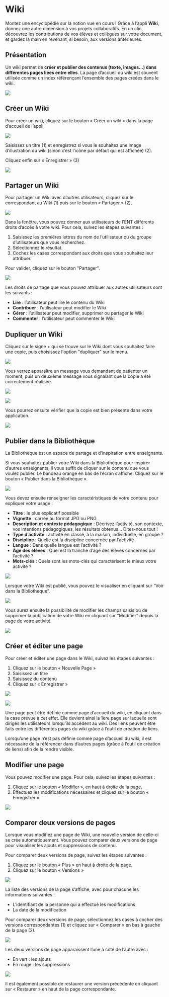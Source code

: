 # Wiki

Montez une encyclopédie sur la notion vue en cours ! Grâce à l’appli **Wiki**, donnez une autre dimension à vos projets collaboratifs. En un clic, découvrez les contributions de vos élèves et collègues sur votre document, et gardez la main en revenant, si besoin, aux versions antérieures.

## Présentation

Un wiki permet de **créer et publier des contenus (texte, images…) dans différentes pages liées entre elles**. La page d’accueil du wiki est souvent utilisée comme un index référençant l’ensemble des pages créées dans le wiki.

![](<.gitbook/assets/wiki\_presentation1-2-1 (1) (1) (2).png>)

## Créer un Wiki

Pour créer un wiki, cliquez sur le bouton « Créer un wiki » dans la page d’accueil de l’appli.

![](<.gitbook/assets/w1-1-1-1-1 (1) (1) (7).png>)

Saisissez un titre (1) et enregistrez si vous le souhaitez une image d’illustration du wiki (sinon c’est l’icône par défaut qui est affichée) (2).

Cliquez enfin sur « Enregistrer » (3)

![](<.gitbook/assets/w2-1-1-4 (1) (1).png>)

## Partager un Wiki

Pour partager un Wiki avec d’autres utilisateurs, cliquez sur le correspondant au Wiki (1) puis sur le bouton « Partager » (2).

![](<.gitbook/assets/image (47).png>)

Dans la fenêtre, vous pouvez donner aux utilisateurs de l’ENT différents droits d’accès à votre wiki. Pour cela, suivez les étapes suivantes :

1. Saisissez les premières lettres du nom de l’utilisateur ou du groupe d’utilisateurs que vous recherchez.
2. Sélectionnez le résultat.
3. Cochez les cases correspondant aux droits que vous souhaitez leur attribuer.

Pour valider, cliquez sur le bouton "Partager".

![](<.gitbook/assets/wiki-1-1 (1) (1) (2).png>)

Les droits de partage que vous pouvez attribuer aux autres utilisateurs sont les suivants :

* **Lire** : l’utilisateur peut lire le contenu du Wiki
* **Contribuer** : l’utilisateur peut modifier le Wiki
* **Gérer** : l’utilisateur peut modifier, supprimer ou partager le Wiki
* **Commenter** : l’utilisateur peut commenter le Wiki

## Dupliquer un Wiki

Cliquez sur le signe + qui se trouve sur le Wiki dont vous souhaitez faire une copie, puis choisissez l'option "dupliquer" sur le menu.

![](<.gitbook/assets/image (17).png>)

Vous verrez apparaître un message vous demandant de patienter un moment, puis un deuxième message vous signalant que la copie a été correctement réalisée.

![](<.gitbook/assets/image (11).png>)

![](<.gitbook/assets/image (7).png>)

Vous pourrez ensuite vérifier que la copie est bien présente dans votre application.

![](<.gitbook/assets/image (2).png>)

## Publier dans la Bibliothèque

La Bibliothèque est un espace de partage et d’inspiration entre enseignants.

Si vous souhaitez publier votre Wiki dans la Bibliothèque pour inspirer d’autres enseignants, il vous suffit de cliquer sur le contenu que vous voulez publier. Le bandeau orange en bas de l’écran s’affiche. Cliquez sur le bouton « Publier dans la Bibliothèque ».

![](<.gitbook/assets/image (40).png>)

Vous devez ensuite renseigner les caractéristiques de votre contenu pour expliquer votre usage :

* **Titre** : le plus explicatif possible
* **Vignette** : carrée au format JPG ou PNG
* **Description et contexte pédagogique** : Décrivez l’activité, son contexte, vos intentions pédagogiques, les résultats obtenus… Dites-nous tout !&#x20;
* **Type d’activité** : activité en classe, à la maison, individuelle, en groupe ?&#x20;
* **Discipline** : Quelle est la discipline concernée par l’activité
* **Langue** : Dans quelle langue est l’activité ?&#x20;
* **Âge des élèves** : Quel est la tranche d’âge des élèves concernés par l’activité ?&#x20;
* **Mots-clés** : Quels sont les mots-clés qui caractérisent le mieux votre activité ?&#x20;

![](<.gitbook/assets/image (27).png>)

Lorsque votre Wiki est publié, vous pouvez le visualiser en cliquant sur “Voir dans la Bibliothèque”.

![](<.gitbook/assets/image (24).png>)

Vous aurez ensuite la possibilité de modifier les champs saisis ou de supprimer la publication de votre Wiki en cliquant sur “Modifier” depuis la page de votre activité.

![](<.gitbook/assets/image (25).png>)

## Créer et éditer une page

Pour créer et éditer une page dans le Wiki, suivez les étapes suivantes :

1. Cliquez sur le bouton « Nouvelle Page »
2. Saisissez un titre
3. Saisissez du contenu
4. Cliquez sur « Enregistrer »

![](<.gitbook/assets/w4-2-1 (1) (1) (2).png>)

![](<.gitbook/assets/wiki-editer-1024x539-2-2 (2) (1).png>)

Une page peut être définie comme page d’accueil du wiki, en cliquant dans la case prévue à cet effet. Elle devient ainsi la 1ère page sur laquelle sont dirigés les utilisateurs lorsqu’ils accèdent au wiki. Des liens peuvent être faits entre les différentes pages du wiki grâce à l’outil de création de liens.

Lorsqu’une page n’est pas définie comme page d’accueil du wiki, il est nécessaire de la référencer dans d’autres pages (grâce à l’outil de création de liens) afin de la rendre visible.

## Modifier une page

Vous pouvez modifier une page. Pour cela, suivez les étapes suivantes :

1. Cliquez sur le bouton « Modifier », en haut à droite de la page.
2. Effectuez les modifications nécessaires et cliquez sur le bouton « Enregistrer ».

![](<.gitbook/assets/wiki-modifier-1-1024x410-2-1-1 (2) (2).png>)

## Comparer deux versions de pages

Lorsque vous modifiez une page de Wiki, une nouvelle version de celle-ci se crée automatiquement. Vous pouvez comparer deux versions de page pour visualiser les ajouts et suppressions de contenu.

Pour comparer deux versions de page, suivez les étapes suivantes :

1. Cliquez sur le bouton « Plus » en haut à droite de la page.
2. Cliquez sur le bouton « Versions »

![](<.gitbook/assets/wiki-version-1-1024x451-2-1 (2) (1).png>)

La liste des versions de la page s’affiche, avec pour chacune les informations suivantes :

* L’identifiant de la personne qui a effectué les modifications
* La date de la modification

Pour comparer deux versions de page, sélectionnez les cases à cocher des versions correspondantes (1) et cliquez sur « Comparer » en bas à gauche de la page (2).

![](<.gitbook/assets/w21-1 (1) (1).png>)

Les deux versions de page apparaissent l’une à côté de l’autre avec :

* En vert : les ajouts
* En rouge : les suppressions

![](<.gitbook/assets/wiki-version-2-1024x467-1-1 (1) (1).png>)

Il est également possible de restaurer une version précédente en cliquant sur « Restaurer » en haut de la page correspondante.
